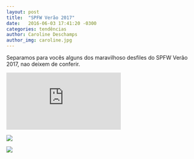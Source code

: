 ```yaml
---
layout: post
title:  "SPFW Verão 2017"
date:   2016-06-03 17:41:20 -0300
categories: tendências
author: Caroline Deschamps
author_img: caroline.jpg
---
```


Separamos para vocês alguns dos maravilhoso desfiles do SPFW Verão 2017, nao deixem de conferir.

![](http://www.alessandrostein.com/blog-fashion-hug/images/posts/1.pdf)

![](http://www.alessandrostein.com/blog-fashion-hug/images/posts/2.jpg)

![](http://www.alessandrostein.com/blog-fashion-hug/images/posts/3.jpg)


